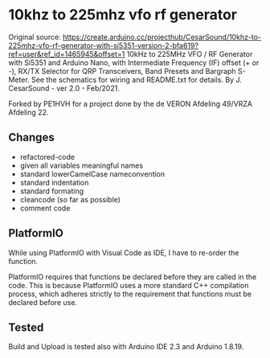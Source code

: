 10khz to 225mhz vfo rf generator
==================================

  Original source: https://create.arduino.cc/projecthub/CesarSound/10khz-to-225mhz-vfo-rf-generator-with-si5351-version-2-bfa619?ref=user&ref_id=1465945&offset=1
  10kHz to 225MHz VFO / RF Generator with Si5351 and Arduino Nano, with Intermediate Frequency (IF) offset
  (+ or -), RX/TX Selector for QRP Transceivers, Band Presets and Bargraph S-Meter. See the schematics for
  wiring and README.txt for details. By J. CesarSound - ver 2.0 - Feb/2021. 
  
  Forked by PE1HVH for a project done by the de VERON Afdeling 49/VRZA Afdeling 22.
  
  Changes   
  -------
   * refactored-code
   * given all variables meaningful names
   * standard lowerCamelCase nameconvention
   * standard indentation
   * standard formating
   * cleancode (so far as possible)
   * comment code 

  PlatformIO
  ----------
  While using PlatformIO with Visual Code as IDE, I have to re-order the function.
  
  PlatformIO requires that functions be declared before they are called in the code. This is because PlatformIO uses a more standard C++ compilation process,
  which adheres strictly to the requirement that functions must be declared before use.

  Tested
  ------
  Build and Upload is tested also with Arduino IDE 2.3 and Arduino 1.8.19. 
  
